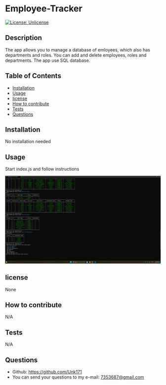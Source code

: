 # Employee-Tracker
  [![License: Unlicense](https://img.shields.io/badge/license-Unlicense-blue.svg)](http://unlicense.org/)
  ## Description
  The app allows you to manage a database of emloyees, which also has departments and roles. You can add and delete employees, roles and departments. The app use SQL database.
  ## Table of Contents
- [Installation](#installation)
- [Usage](#usage)
- [Iicense](#Iicense)
- [How to contribute](#how-to-contribute)
- [Tests](#tests)
- [Questions](#questions)
## Installation
No installation needed
## Usage
Start index.js and follow instructions

  ![Screenshot](./assets/images/screenshot12.png)
## Iicense
None
## How to contribute
N/A
## Tests
N/A
## Questions
* Github: https://github.com/Unk171
* You can send your questions to my e-mail: 7353687@gmail.com
  